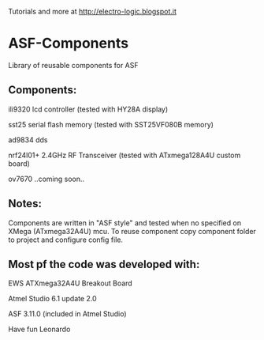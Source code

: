 Tutorials and more at http://electro-logic.blogspot.it

ASF-Components
============

Library of reusable components for ASF

## Components:

ili9320		lcd controller		(tested with HY28A display)

sst25			serial flash memory	(tested with SST25VF080B memory)

ad9834		dds

nrf24l01+		2.4GHz RF Transceiver (tested with ATxmega128A4U custom board)

ov7670		..coming soon..

## Notes:

Components are written in "ASF style" and tested when no specified on XMega (ATxmega32A4U) mcu.
To reuse component copy component folder to project and configure config file.

## Most pf the code was developed with:

EWS ATXmega32A4U Breakout Board 

Atmel Studio 6.1 update 2.0 

ASF 3.11.0 (included in Atmel Studio)




Have fun
Leonardo

